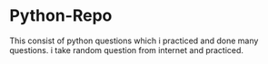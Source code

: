 # Python-Repo
This consist of python questions which i practiced and done many questions. i take  random question from internet and practiced. 
